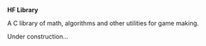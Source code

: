 **HF Library**

A C library of math, algorithms and other utilities for game making.

Under construction...
